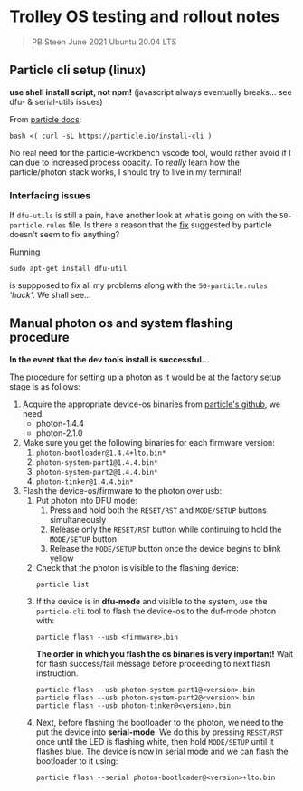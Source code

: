 # Trolley OS testing and rollout notes

> PB Steen
> June 2021
> Ubuntu 20.04 LTS

## Particle cli setup (linux)

**use shell install script, not npm!** (javascript always eventually breaks... see dfu- & serial-utils issues)

From [particle docs](https://docs.particle.io/tutorials/developer-tools/cli/#installing):

```shell
bash <( curl -sL https://particle.io/install-cli )
```

No real need for the particle-workbench vscode tool, would rather avoid if I can due to increased process opacity.
To *really* learn how the particle/photon stack works, I should try to live in my terminal!


### Interfacing issues

If `dfu-utils` is still a pain, have another look at what is going on with the `50-particle.rules` file.
Is there a reason that the [fix](https://support.particle.io/hc/en-us/articles/360039251394/) suggested by particle doesn't seem to fix anything?

Running

```shell
sudo apt-get install dfu-util
```

is suppposed to fix all my problems along with the `50-particle.rules` *'hack'*.
We shall see...


## Manual photon os and system flashing procedure

**In the event that the dev tools install is successful...**

The procedure for setting up a photon as it would be at the factory setup stage is as follows:

1. Acquire the appropriate device-os binaries from [particle's github](https://github.com/particle-iot/device-os/releases), we need:
	- photon-1.4.4
	- photon-2.1.0
2. Make sure you get the following binaries for each firmware version:
	1. `photon-bootloader@1.4.4+lto.bin*`
	2. `photon-system-part1@1.4.4.bin*`
	3. `photon-system-part2@1.4.4.bin*`
	4. `photon-tinker@1.4.4.bin*`
3. Flash the device-os/firmware to the photon over usb:
	1. Put photon into DFU mode:
		1. Press and hold both the `RESET/RST` and `MODE/SETUP` buttons simultaneously
		2. Release only the `RESET/RST` button while continuing to hold the `MODE/SETUP` button
		3. Release the `MODE/SETUP` button once the device begins to blink yellow
	2. Check that the photon is visible to the flashing device:
		```shell
		particle list
		```
	3. If the device is in **dfu-mode** and visible to the system, use the `particle-cli` tool to flash the device-os to the duf-mode photon with:
		```shell
		particle flash --usb <firmware>.bin
		```
		**The order in which you flash the os binaries is very important!** Wait for flash success/fail message before proceeding to next flash instruction.
		```shell
		particle flash --usb photon-system-part1@<version>.bin
		particle flash --usb photon-system-part2@<version>.bin
		particle flash --usb photon-tinker@<version>.bin
		```
	4. Next, before flashing the bootloader to the photon, we need to the put the device into **serial-mode**. We do this by pressing `RESET/RST` once until the LED is flashing white, then hold `MODE/SETUP` until it flashes blue. The device is now in serial mode and we can flash the bootloader to it using:
		```shell
		particle flash --serial photon-bootloader@<version>+lto.bin
		```
